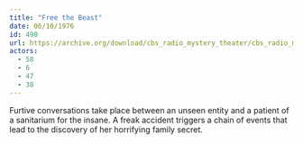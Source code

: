 ```yaml
---
title: "Free the Beast"
date: 06/10/1976
id: 490
url: https://archive.org/download/cbs_radio_mystery_theater/cbs_radio_mystery_theater-0451-0500.zip/cbs_radio_mystery_theater-0451-0500%2Fcbsrmt_0490_free_the_beast.mp3
actors:
  - 58
  - 6
  - 47
  - 38
---
```

Furtive conversations take place between an unseen entity and a patient of a sanitarium for the insane. A freak accident triggers a chain of events that lead to the discovery of her horrifying family secret.
